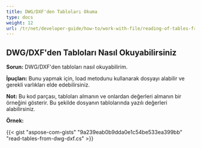 ```yaml
---
title: DWG/DXF'den Tabloları Okuma
type: docs
weight: 12
url: /tr/net/developer-guide/how-to/work-with-file/reading-of-tables-from-dwg-dxf/
---
```


## **DWG/DXF'den Tabloları Nasıl Okuyabilirsiniz**

**Sorun:** DWG/DXF'den tabloları nasıl okuyabilirim.

**İpuçları:** Bunu yapmak için, load metodunu kullanarak dosyayı alabilir ve gerekli varlıkları elde edebilirsiniz.

**Not:** Bu kod parçası, tabloları almanın ve onlardan değerleri almanın bir örneğini gösterir. Bu şekilde dosyanın tablolarında yazılı değerleri alabilirsiniz.

**Örnek:**

{{< gist "aspose-com-gists" "9a239eab0b9dda0e1c54be533ea399bb" "read-tables-from-dwg-dxf.cs" >}}
